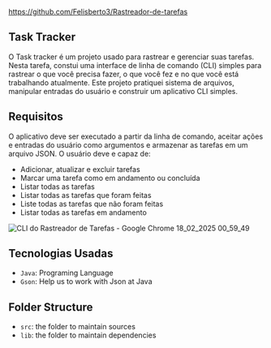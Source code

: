 https://github.com/Felisberto3/Rastreador-de-tarefas
 
## Task Tracker 

O Task tracker é um projeto usado para rastrear e gerenciar suas tarefas. Nesta tarefa, constui uma interface de linha de comando (CLI) simples para rastrear o que você precisa fazer, o que você fez e no que você está trabalhando atualmente. Este projeto pratiquei sistema de arquivos, manipular entradas do usuário e construir um aplicativo CLI simples.


## Requisitos
O aplicativo deve ser executado a partir da linha de comando, aceitar ações e entradas do usuário como argumentos e armazenar as tarefas em um arquivo JSON. O usuário deve e capaz de:

- Adicionar, atualizar e excluir tarefas
- Marcar uma tarefa como em andamento ou concluída
- Listar todas as tarefas
- Listar todas as tarefas que foram feitas
- Liste todas as tarefas que não foram feitas
- Listar todas as tarefas em andamento

![CLI do Rastreador de Tarefas - Google Chrome 18_02_2025 00_59_49](https://github.com/user-attachments/assets/611331ff-a644-497d-ba3b-26b686c1d1e1)

## Tecnologias Usadas

- `Java`: Programing Language 
- `Gson`: Help us to work with Json at Java
  
## Folder Structure

- `src`: the folder to maintain sources
- `lib`: the folder to maintain dependencies


